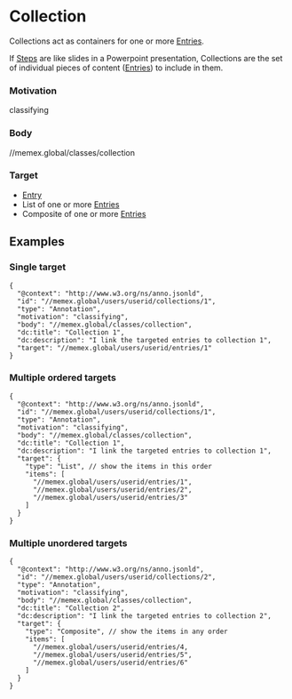 
# Collection

Collections act as containers for one or more [Entries](Entry.md).

If [Steps](Step.md) are like slides in a Powerpoint presentation, Collections are the set of individual pieces of content ([Entries](Entry.md)) to include in them.

### Motivation 
classifying

### Body
//memex.global/classes/collection

### Target
- [Entry](Entry.md)
- List of one or more [Entries](Entry.md)
- Composite of one or more [Entries](Entry.md)

## Examples

### Single target

```
{
  "@context": "http://www.w3.org/ns/anno.jsonld",
  "id": "//memex.global/users/userid/collections/1",
  "type": "Annotation",
  "motivation": "classifying",
  "body": "//memex.global/classes/collection",
  "dc:title": "Collection 1",
  "dc:description": "I link the targeted entries to collection 1",
  "target": "//memex.global/users/userid/entries/1"
}
```

### Multiple ordered targets

```
{
  "@context": "http://www.w3.org/ns/anno.jsonld",
  "id": "//memex.global/users/userid/collections/1",
  "type": "Annotation",
  "motivation": "classifying",
  "body": "//memex.global/classes/collection",
  "dc:title": "Collection 1",
  "dc:description": "I link the targeted entries to collection 1",
  "target": {
    "type": "List", // show the items in this order
    "items": [
      "//memex.global/users/userid/entries/1",
      "//memex.global/users/userid/entries/2",
      "//memex.global/users/userid/entries/3"
    ]
  }
}
```

### Multiple unordered targets

```
{
  "@context": "http://www.w3.org/ns/anno.jsonld",
  "id": "//memex.global/users/userid/collections/2",
  "type": "Annotation",
  "motivation": "classifying",
  "body": "//memex.global/classes/collection",
  "dc:title": "Collection 2",
  "dc:description": "I link the targeted entries to collection 2",
  "target": {
    "type": "Composite", // show the items in any order
    "items": [
      "//memex.global/users/userid/entries/4,
      "//memex.global/users/userid/entries/5",
      "//memex.global/users/userid/entries/6"
    ]
  }
}
```

